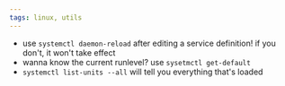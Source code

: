 ```yaml
---
tags: linux, utils
---
```


- use `systemctl daemon-reload` after editing a service definition! if you don't, it won't take effect
- wanna know the current runlevel? use `sysetmctl get-default`
- `systemctl list-units --all` will tell you everything that's loaded